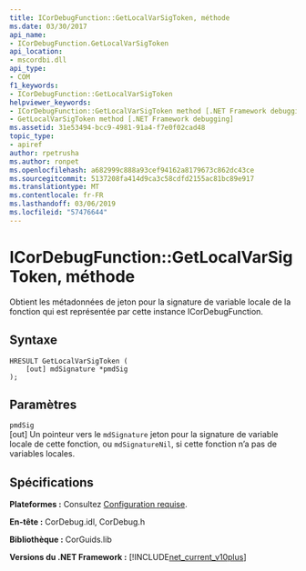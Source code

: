 ```yaml
---
title: ICorDebugFunction::GetLocalVarSigToken, méthode
ms.date: 03/30/2017
api_name:
- ICorDebugFunction.GetLocalVarSigToken
api_location:
- mscordbi.dll
api_type:
- COM
f1_keywords:
- ICorDebugFunction::GetLocalVarSigToken
helpviewer_keywords:
- ICorDebugFunction::GetLocalVarSigToken method [.NET Framework debugging]
- GetLocalVarSigToken method [.NET Framework debugging]
ms.assetid: 31e53494-bcc9-4981-91a4-f7e0f02cad48
topic_type:
- apiref
author: rpetrusha
ms.author: ronpet
ms.openlocfilehash: a682999c888a93cef94162a8179673c862dc43ce
ms.sourcegitcommit: 5137208fa414d9ca3c58cdfd2155ac81bc89e917
ms.translationtype: MT
ms.contentlocale: fr-FR
ms.lasthandoff: 03/06/2019
ms.locfileid: "57476644"
---
```

# <a name="icordebugfunctiongetlocalvarsigtoken-method"></a>ICorDebugFunction::GetLocalVarSigToken, méthode
Obtient les métadonnées de jeton pour la signature de variable locale de la fonction qui est représentée par cette instance ICorDebugFunction.  
  
## <a name="syntax"></a>Syntaxe  
  
```  
HRESULT GetLocalVarSigToken (  
    [out] mdSignature *pmdSig  
);  
```  
  
## <a name="parameters"></a>Paramètres  
 `pmdSig`  
 [out] Un pointeur vers le `mdSignature` jeton pour la signature de variable locale de cette fonction, ou `mdSignatureNil`, si cette fonction n’a pas de variables locales.  
  
## <a name="requirements"></a>Spécifications  
 **Plateformes :** Consultez [Configuration requise](../../../../docs/framework/get-started/system-requirements.md).  
  
 **En-tête :** CorDebug.idl, CorDebug.h  
  
 **Bibliothèque :** CorGuids.lib  
  
 **Versions du .NET Framework :** [!INCLUDE[net_current_v10plus](../../../../includes/net-current-v10plus-md.md)]
